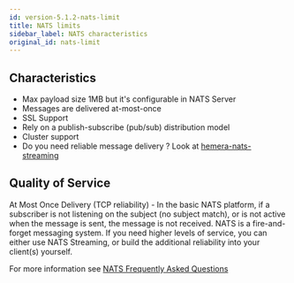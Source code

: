 ```yaml
---
id: version-5.1.2-nats-limit
title: NATS limits
sidebar_label: NATS characteristics
original_id: nats-limit
---
```


## Characteristics

* Max payload size 1MB but it's configurable in NATS Server
* Messages are delivered at-most-once
* SSL Support
* Rely on a publish-subscribe (pub/sub) distribution model
* Cluster support
* Do you need reliable message delivery ? Look at [hemera-nats-streaming](https://github.com/hemerajs/hemera-nats-streaming)

## Quality of Service

At Most Once Delivery (TCP reliability) - In the basic NATS platform, if a subscriber is not listening on the subject (no subject match), or is not active when the message is sent, the message is not received. NATS is a fire-and-forget messaging system. If you need higher levels of service, you can either use NATS Streaming, or build the additional reliability into your client(s) yourself.

For more information see [NATS Frequently Asked Questions](http://nats.io/documentation/faq/)

